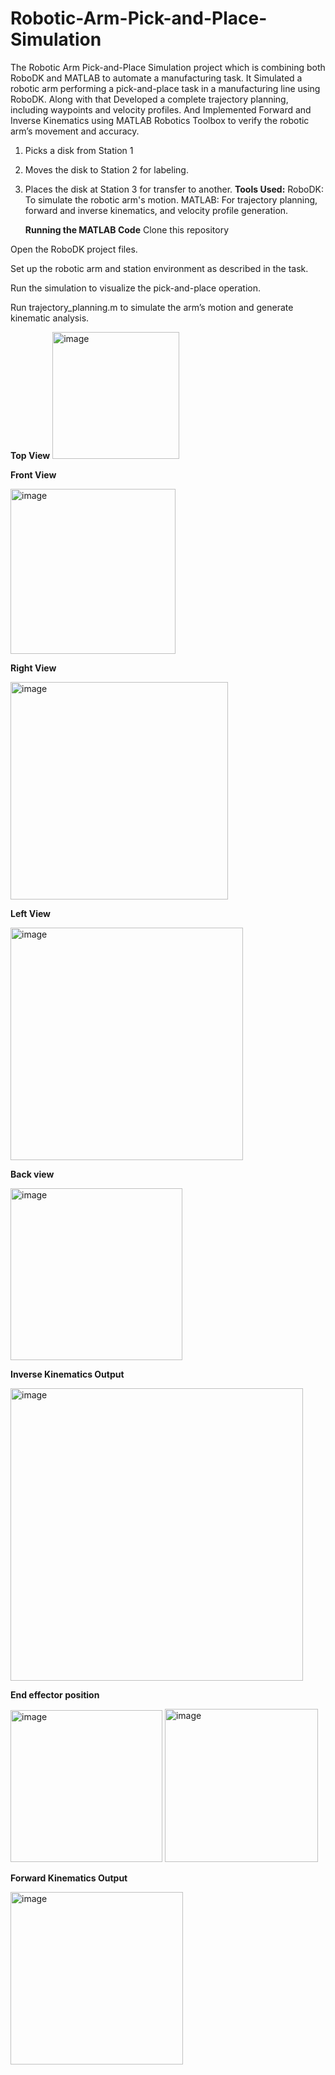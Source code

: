 # Robotic-Arm-Pick-and-Place-Simulation
 
The Robotic Arm Pick-and-Place Simulation project which is combining both RoboDK and MATLAB to automate a manufacturing task. It Simulated a robotic arm performing a pick-and-place task in a manufacturing line using RoboDK. Along with that Developed a complete trajectory planning, including waypoints and velocity profiles. And Implemented Forward and Inverse Kinematics using MATLAB Robotics Toolbox to verify the robotic arm’s movement and accuracy.
 
1. Picks a disk from Station 1
2. Moves the disk to Station 2 for labeling.
3. Places the disk at Station 3 for transfer to another.
   **Tools Used:**
   RoboDK: To simulate the robotic arm's motion.
   MATLAB: For trajectory planning, forward and inverse kinematics, and velocity profile generation.
 
   **Running the MATLAB Code**
Clone this repository
 
Open the RoboDK project files.
 
Set up the robotic arm and station environment as described in the task.
 
Run the simulation to visualize the pick-and-place operation.
 
Run trajectory_planning.m to simulate the arm’s motion and generate kinematic analysis.
 
 
**Top View**
<img width="203" alt="image" src="https://github.com/user-attachments/assets/41cca158-1791-4987-8343-4d50e301d3a9">
 
**Front View**
 
<img width="264" alt="image" src="https://github.com/user-attachments/assets/546d33fa-3a26-4665-b540-0df1b754bb04">
 
 
**Right View**
 
<img width="348" alt="image" src="https://github.com/user-attachments/assets/ceea311a-80a4-40b7-81d0-393f1e0e85db">
 
 
**Left View**
 
<img width="372" alt="image" src="https://github.com/user-attachments/assets/ebf38565-67be-4304-a097-f911134e3efc">
 
 
**Back view**
 
<img width="275" alt="image" src="https://github.com/user-attachments/assets/c68d0a0d-d611-459a-a021-c3eb96b7b52b">
 
**Inverse Kinematics Output**
 
<img width="468" alt="image" src="https://github.com/user-attachments/assets/abd93cb0-5d54-4e1b-ac2d-877ba1ce3cef">
 
**End effector position**
 
<img width="243" alt="image" src="https://github.com/user-attachments/assets/d013871f-9f5b-48a0-94d3-98785b7f360c">
 
 
<img width="245" alt="image" src="https://github.com/user-attachments/assets/9f72cacf-a8ad-4e1f-8b1a-2efc1c676357">
 
 
**Forward Kinematics Output**
 
<img width="276" alt="image" src="https://github.com/user-attachments/assets/e41b6d40-f387-4eda-a3b0-deefccf30f76">
 
